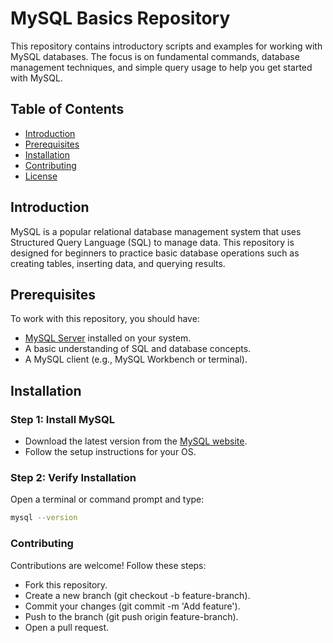 # MySQL Basics Repository

This repository contains introductory scripts and examples for working with MySQL databases. The focus is on fundamental commands, database management techniques, and simple query usage to help you get started with MySQL.

## Table of Contents
- [Introduction](#introduction)
- [Prerequisites](#prerequisites)
- [Installation](#installation)
- [Contributing](#contributing)
- [License](#license)

## Introduction
MySQL is a popular relational database management system that uses Structured Query Language (SQL) to manage data. This repository is designed for beginners to practice basic database operations such as creating tables, inserting data, and querying results.

## Prerequisites
To work with this repository, you should have:
- [MySQL Server](https://dev.mysql.com/downloads/mysql/) installed on your system.
- A basic understanding of SQL and database concepts.
- A MySQL client (e.g., MySQL Workbench or terminal).

## Installation

### Step 1: Install MySQL
- Download the latest version from the [MySQL website](https://dev.mysql.com/downloads/mysql/).
- Follow the setup instructions for your OS.

### Step 2: Verify Installation
Open a terminal or command prompt and type:
```bash
mysql --version
```

### Contributing
Contributions are welcome! Follow these steps:

- Fork this repository.
- Create a new branch (git checkout -b feature-branch).
- Commit your changes (git commit -m 'Add feature').
- Push to the branch (git push origin feature-branch).
- Open a pull request.
